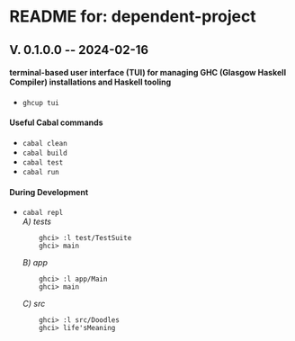 # README for: dependent-project

## V. 0.1.0.0 -- 2024-02-16

#### terminal-based user interface (TUI) for managing GHC (Glasgow Haskell Compiler) installations and Haskell tooling
* `ghcup tui`

#### Useful Cabal commands
* `cabal clean`
* `cabal build`
* `cabal test`
* `cabal run`

#### During Development
* `cabal repl`<br>
    _A) tests_
	```
		ghci> :l test/TestSuite
		ghci> main
	```
    _B) app_
	```
		ghci> :l app/Main
		ghci> main
	```
	_C) src_
	```
		ghci> :l src/Doodles
		ghci> life'sMeaning
	```
